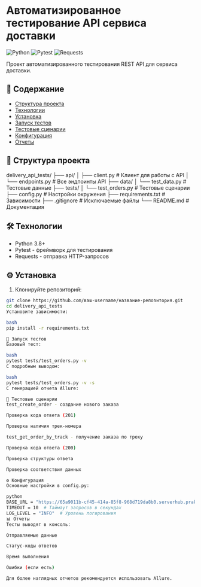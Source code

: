# Автоматизированное тестирование API сервиса доставки

![Python](https://img.shields.io/badge/Python-3.8+-blue)
![Pytest](https://img.shields.io/badge/Pytest-7.0+-green)
![Requests](https://img.shields.io/badge/Requests-2.25+-yellow)

Проект автоматизированного тестирования REST API для сервиса доставки.

## 📝 Содержание

- [Структура проекта](#-структура-проекта)
- [Технологии](#-технологии)
- [Установка](#%EF%B8%8F-установка)
- [Запуск тестов](#-запуск-тестов)
- [Тестовые сценарии](#-тестовые-сценарии)
- [Конфигурация](#%EF%B8%8F-конфигурация)
- [Отчеты](#-отчеты)


## 📂 Структура проекта
delivery_api_tests/
├── api/
│ ├── client.py # Клиент для работы с API
│ └── endpoints.py # Все эндпоинты API
├── data/
│ └── test_data.py # Тестовые данные
├── tests/
│ └── test_orders.py # Тестовые сценарии
├── config.py # Настройки окружения
├── requirements.txt # Зависимости
├── .gitignore # Исключаемые файлы
└── README.md # Документация


## 🛠 Технологии

- Python 3.8+
- Pytest - фреймворк для тестирования
- Requests - отправка HTTP-запросов


## ⚙️ Установка

1. Клонируйте репозиторий:
```bash
git clone https://github.com/ваш-username/название-репозитория.git
cd delivery_api_tests
Установите зависимости:

bash
pip install -r requirements.txt

🚀 Запуск тестов
Базовый тест:

bash
pytest tests/test_orders.py -v
С подробным выводом:

bash
pytest tests/test_orders.py -v -s
С генерацией отчета Allure:

🧪 Тестовые сценарии
test_create_order - создание нового заказа

Проверка кода ответа (201)

Проверка наличия трек-номера

test_get_order_by_track - получение заказа по треку

Проверка кода ответа (200)

Проверка структуры ответа

Проверка соответствия данных

⚙️ Конфигурация
Основные настройки в config.py:

python
BASE_URL = "https://65a9011b-cf45-414a-85f8-968d719da8b0.serverhub.praktikum-services.ru"
TIMEOUT = 10  # Таймаут запросов в секундах
LOG_LEVEL = "INFO"  # Уровень логирования
📊 Отчеты
Тесты выводят в консоль:

Отправляемые данные

Статус-коды ответов

Время выполнения

Ошибки (если есть)

Для более наглядных отчетов рекомендуется использовать Allure.
